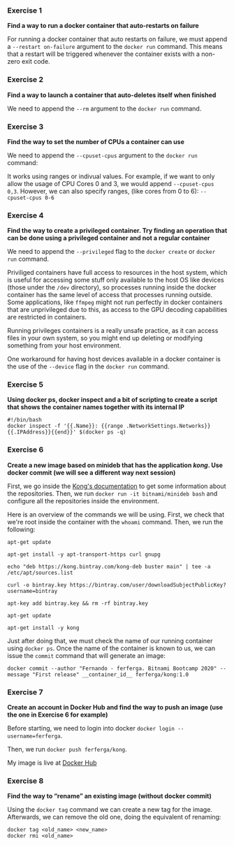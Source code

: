 ### Exercise 1
**Find a way to run a docker container that auto-restarts on failure**

For running a docker container that auto restarts on failure, we must append a ``--restart on-failure``
argument to the ``docker run`` command. This means that a restart will be triggered whenever the container exists with a non-zero exit code.

### Exercise 2
**Find a way to launch a container that auto-deletes itself when finished**

We need to append the ``--rm`` argument to the ``docker run`` command.

### Exercise 3
**Find the way to set the number of CPUs a container can use**

We need to append the ``--cpuset-cpus`` argument to the ``docker run`` command:

It works using ranges or indivual values. For example, if we want to only allow the usage of CPU Cores 0 and 3, we would append ``--cpuset-cpus 0,3``.
However, we can also specify ranges, (like cores from 0 to 6): ``--cpuset-cpus 0-6``

### Exercise 4
**Find the way to create a privileged container. Try finding an operation that can be done using a privileged container and not a regular container**

We need to append the ``--privileged`` flag to the ``docker create`` or ``docker run`` command.

Priviliged containers have full access to resources in the host system, which is useful for accessing some stuff only available to the host OS like devices (those under the ``/dev`` directory), 
so processes running inside the docker container has the same level of access that processes running outside. Some applications, like ``ffmpeg`` might not run perfectly in docker containers that are unprivileged due to this, as access to the GPU decoding capabilities are restricted in containers.

Running privileges containers is a really unsafe practice, as it can access files in your own system, so you might end up deleting or modifying something from your host environment.

One workaround for having host devices available in a docker container is the use of the ``--device`` flag in the ``docker run`` command.

### Exercise 5
**Using docker ps, docker inspect and a bit of scripting to create a script that shows the container names together with its internal IP**

```docker ps -q
#!/bin/bash
docker inspect -f '{{.Name}}: {{range .NetworkSettings.Networks}}{{.IPAddress}}{{end}}' $(docker ps -q)
```

### Exercise 6
**Create a new image based on minideb that has the application *kong*. Use docker commit (we will see a different way next session)**

First, we go inside the [Kong's documentation](https://docs.konghq.com/install/debian/) to get some information about the repositories. Then, we run ``docker run -it bitnami/minideb bash`` and configure all the repositories inside the environment.

Here is an overview of the commands we will be using. First, we check that we're root inside the container with the ``whoami`` command. Then, we run the following:

```
apt-get update

apt-get install -y apt-transport-https curl gnupg

echo "deb https://kong.bintray.com/kong-deb buster main" | tee -a /etc/apt/sources.list

curl -o bintray.key https://bintray.com/user/downloadSubjectPublicKey?username=bintray

apt-key add bintray.key && rm -rf bintray.key

apt-get update

apt-get install -y kong
```
Just after doing that, we must check the name of our running container using ``docker ps``. Once the name of the container is known to us, we can issue the ``commit`` command that will generate an image:

``docker commit --author "Fernando - ferferga. Bitnami Bootcamp 2020" --message "First release" __container_id__ ferferga/kong:1.0``

### Exercise 7
**Create an account in Docker Hub and find the way to push an image (use the one in Exercise 6 for example)**

Before starting, we need to login into docker ``docker login --username=ferferga``.

Then, we run ``docker push ferferga/kong``.

My image is live at [Docker Hub](https://hub.docker.com/r/ferferga/kong)

### Exercise 8
**Find the way to “rename” an existing image (without docker commit)**

Using the ``docker tag`` command we can create a new tag for the image. Afterwards, we can remove the old one, doing the equivalent of renaming:

```
docker tag <old_name> <new_name>
docker rmi <old_name>
```